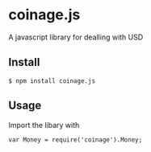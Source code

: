 # coinage.js

A javascript library for dealling with USD

## Install

```
$ npm install coinage.js
```

## Usage

Import the libary with

```
var Money = require('coinage').Money;

```
